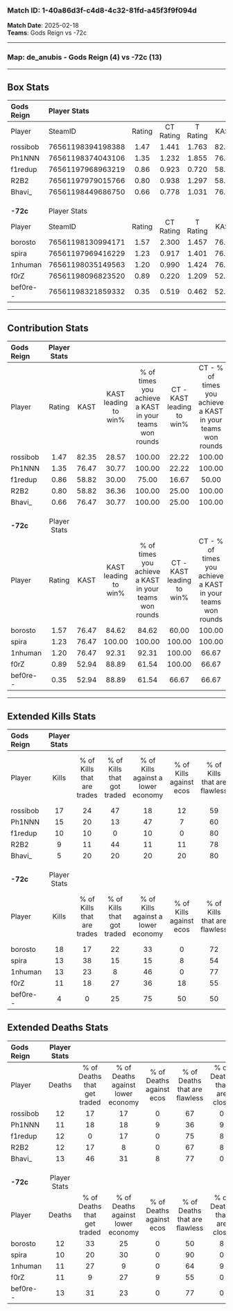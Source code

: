 ### Match ID: 1-40a86d3f-c4d8-4c32-81fd-a45f3f9f094d  
**Match Date**: 2025-02-18  
**Teams**: Gods Reign vs -72c  

---  

### **Map**: de_anubis - Gods Reign (4) vs -72c (13)  
---  

## Box Stats  

| **Gods Reign** | Player Stats      |        |           |          |       |       |       |         |        |      |     |
| :- | :- | :-: | :-: | :-: | :-: | :-: | :-: | :-: | :-: | :-: | :-: |
| Player         | SteamID           | Rating | CT Rating | T Rating | KAST  |  ADR  | Kills | Assists | Deaths | K/D  | HS% |
| rossibob       | 76561198394198388 |  1.47  |   1.441   |  1.763   | 82.35 | 95.2  |  17   |    3    |   12   | 1.42 | 58  |
| Ph1NNN         | 76561198374043106 |  1.35  |   1.232   |  1.855   | 76.47 | 91.1  |  15   |    4    |   11   | 1.36 | 46  |
| f1redup        | 76561197968963219 |  0.86  |   0.923   |  0.720   | 58.82 | 71.1  |  10   |    2    |   12   | 0.83 | 10  |
| R2B2           | 76561197979015766 |  0.80  |   0.938   |  1.297   | 58.82 | 68.6  |   9   |    2    |   12   | 0.75 | 66  |
| Bhavi_         | 76561198449686750 |  0.66  |   0.778   |  1.031   | 76.47 | 49.5  |   5   |    6    |   13   | 0.38 | 60  |
|                |                   |        |           |          |       |       |       |         |        |      |     |
|                |                   |        |           |          |       |       |       |         |        |      |     |
|                |                   |        |           |          |       |       |       |         |        |      |     |
| **-72c**       | Player Stats      |        |           |          |       |       |       |         |        |      |     |
| Player         | SteamID           | Rating | CT Rating | T Rating | KAST  |  ADR  | Kills | Assists | Deaths | K/D  | HS% |
| borosto        | 76561198130994171 |  1.57  |   2.300   |  1.457   | 76.47 | 121.6 |  18   |    4    |   12   | 1.50 | 55  |
| spira          | 76561197969416229 |  1.23  |   0.917   |  1.401   | 76.47 | 73.4  |  13   |    4    |   10   | 1.30 | 76  |
| 1nhuman        | 76561198035149563 |  1.20  |   0.990   |  1.424   | 76.47 | 77.8  |  13   |    3    |   11   | 1.18 | 53  |
| f0rZ           | 76561198096823520 |  0.89  |   0.220   |  1.209   | 52.94 | 66.6  |  11   |    2    |   11   | 1.00 | 72  |
| bef0re--       | 76561198321859332 |  0.35  |   0.519   |  0.462   | 52.94 | 28.0  |   4   |    3    |   13   | 0.31 | 50  |
---  

## Contribution Stats  

| **Gods Reign** | Player Stats |       |                      |                                                        |                           |                                                             |                          |                                                            |
| :- | :-: | :-: | :-: | :-: | :-: | :-: | :-: | :-: |
| Player         |    Rating    | KAST  | KAST leading to win% | % of times you achieve a KAST in your teams won rounds | CT - KAST leading to win% | CT - % of times you achieve a KAST in your teams won rounds | T - KAST leading to win% | T - % of times you achieve a KAST in your teams won rounds |
| rossibob       |     1.47     | 82.35 |        28.57         |                         100.00                         |           22.22           |                           100.00                            |          40.00           |                           100.00                           |
| Ph1NNN         |     1.35     | 76.47 |        30.77         |                         100.00                         |           22.22           |                           100.00                            |          50.00           |                           100.00                           |
| f1redup        |     0.86     | 58.82 |        30.00         |                         75.00                          |           16.67           |                            50.00                            |          50.00           |                           100.00                           |
| R2B2           |     0.80     | 58.82 |        36.36         |                         100.00                         |           25.00           |                           100.00                            |          66.67           |                           100.00                           |
| Bhavi_         |     0.66     | 76.47 |        30.77         |                         100.00                         |           25.00           |                           100.00                            |          40.00           |                           100.00                           |
|                |              |       |                      |                                                        |                           |                                                             |                          |                                                            |
|                |              |       |                      |                                                        |                           |                                                             |                          |                                                            |
|                |              |       |                      |                                                        |                           |                                                             |                          |                                                            |
| **-72c**       | Player Stats |       |                      |                                                        |                           |                                                             |                          |                                                            |
| Player         |    Rating    | KAST  | KAST leading to win% | % of times you achieve a KAST in your teams won rounds | CT - KAST leading to win% | CT - % of times you achieve a KAST in your teams won rounds | T - KAST leading to win% | T - % of times you achieve a KAST in your teams won rounds |
| borosto        |     1.57     | 76.47 |        84.62         |                         84.62                          |           60.00           |                           100.00                            |          100.00          |                           80.00                            |
| spira          |     1.23     | 76.47 |        100.00        |                         100.00                         |          100.00           |                           100.00                            |          100.00          |                           100.00                           |
| 1nhuman        |     1.20     | 76.47 |        92.31         |                         92.31                          |          100.00           |                            66.67                            |          90.91           |                           100.00                           |
| f0rZ           |     0.89     | 52.94 |        88.89         |                         61.54                          |          100.00           |                            66.67                            |          85.71           |                           60.00                            |
| bef0re--       |     0.35     | 52.94 |        88.89         |                         61.54                          |           66.67           |                            66.67                            |          100.00          |                           60.00                            |
---  

## Extended Kills Stats  

| **Gods Reign** | Player Stats |                            |                            |                                    |                         |                              |                                 |                                       |                    |           |
| :- | :-: | :-: | :-: | :-: | :-: | :-: | :-: | :-: | :-: | :-: |
| Player         |    Kills     | % of Kills that are trades | % of Kills that got traded | % of Kills against a lower economy | % of Kills against ecos | % of Kills that are flawless | % of Kills that are close duels | % of Kills that are assisted by flash | Pistol Round Kills | AWP Kills |
| rossibob       |      17      |             24             |             47             |                 18                 |           12            |              59              |                6                |                   6                   |         0          |     2     |
| Ph1NNN         |      15      |             20             |             13             |                 47                 |            7            |              60              |                0                |                   0                   |         0          |     2     |
| f1redup        |      10      |             10             |             0              |                 10                 |            0            |              80              |                0                |                   0                   |         7          |     1     |
| R2B2           |      9       |             11             |             44             |                 11                 |           11            |              78              |                0                |                   0                   |         0          |     3     |
| Bhavi_         |      5       |             20             |             20             |                 20                 |           20            |              80              |               20                |                   0                   |         0          |     0     |
|                |              |                            |                            |                                    |                         |                              |                                 |                                       |                    |           |
|                |              |                            |                            |                                    |                         |                              |                                 |                                       |                    |           |
|                |              |                            |                            |                                    |                         |                              |                                 |                                       |                    |           |
| **-72c**       | Player Stats |                            |                            |                                    |                         |                              |                                 |                                       |                    |           |
| Player         |    Kills     | % of Kills that are trades | % of Kills that got traded | % of Kills against a lower economy | % of Kills against ecos | % of Kills that are flawless | % of Kills that are close duels | % of Kills that are assisted by flash | Pistol Round Kills | AWP Kills |
| borosto        |      18      |             17             |             22             |                 33                 |            0            |              72              |                6                |                   0                   |         0          |     2     |
| spira          |      13      |             38             |             15             |                 15                 |            8            |              54              |                8                |                   0                   |         0          |     0     |
| 1nhuman        |      13      |             23             |             8              |                 46                 |            0            |              77              |                0                |                   8                   |         0          |     1     |
| f0rZ           |      11      |             18             |             27             |                 36                 |           18            |              55              |                0                |                   0                   |         2          |     3     |
| bef0re--       |      4       |             0              |             25             |                 75                 |           50            |              50              |               25                |                   0                   |         0          |     0     |
## Extended Deaths Stats  

| **Gods Reign** | Player Stats |                             |                                   |                          |                               |                            |                           |               |
| :- | :-: | :-: | :-: | :-: | :-: | :-: | :-: | :-: |
| Player         |    Deaths    | % of Deaths that get traded | % of Deaths against lower economy | % of Deaths against ecos | % of Deaths that are flawless | % of Deaths that are close | % of Deaths while blinded | Deaths to AWP |
| rossibob       |      12      |             17              |                17                 |            0             |              67               |             0              |             0             |       0       |
| Ph1NNN         |      11      |             18              |                18                 |            9             |              36               |             9              |             0             |       0       |
| f1redup        |      12      |              0              |                17                 |            0             |              75               |             8              |             0             |       2       |
| R2B2           |      12      |             17              |                 8                 |            0             |              67               |             8              |             0             |       0       |
| Bhavi_         |      13      |             46              |                31                 |            8             |              77               |             0              |             8             |       0       |
|                |              |                             |                                   |                          |                               |                            |                           |               |
|                |              |                             |                                   |                          |                               |                            |                           |               |
|                |              |                             |                                   |                          |                               |                            |                           |               |
| **-72c**       | Player Stats |                             |                                   |                          |                               |                            |                           |               |
| Player         |    Deaths    | % of Deaths that get traded | % of Deaths against lower economy | % of Deaths against ecos | % of Deaths that are flawless | % of Deaths that are close | % of Deaths while blinded | Deaths to AWP |
| borosto        |      12      |             33              |                25                 |            0             |              50               |             8              |             8             |       0       |
| spira          |      10      |             20              |                30                 |            0             |              90               |             0              |             0             |       1       |
| 1nhuman        |      11      |             27              |                 9                 |            0             |              64               |             9              |             0             |       1       |
| f0rZ           |      11      |              9              |                27                 |            9             |              55               |             0              |             0             |       2       |
| bef0re--       |      13      |             31              |                23                 |            0             |              77               |             0              |             0             |       3       |
